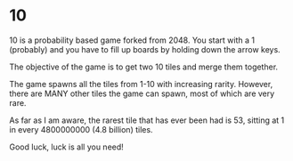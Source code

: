 # 10

10 is a probability based game forked from 2048. You start with a 1 (probably) and you have to fill up boards by holding down the arrow keys.

The objective of the game is to get two 10 tiles and merge them together.

The game spawns all the tiles from 1-10 with increasing rarity. However, there are MANY other tiles the game can spawn, most of which are very rare.

As far as I am aware, the rarest tile that has ever been had is 53, sitting at 1 in every 4800000000 (4.8 billion) tiles.

Good luck, luck is all you need!
